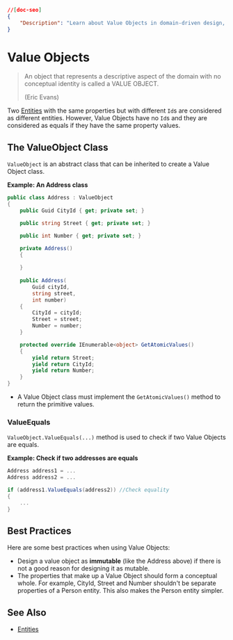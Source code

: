 ```json
//[doc-seo]
{
    "Description": "Learn about Value Objects in domain-driven design, how to implement them in your projects, and why they matter for clean architecture."
}
```

# Value Objects

> An object that represents a descriptive aspect of the domain with no conceptual identity is called a VALUE OBJECT.
>
> (Eric Evans)

Two [Entities](./entities.md) with the same properties but with different `Id`s are considered as different entities. However, Value Objects have no `Id`s and they are considered as equals if they have the same property values.

## The ValueObject Class

`ValueObject` is an abstract class that can be inherited to create a Value Object class.

**Example: An Address class**

````csharp
public class Address : ValueObject
{
    public Guid CityId { get; private set; }

    public string Street { get; private set; }

    public int Number { get; private set; }

    private Address()
    {
        
    }
    
    public Address(
        Guid cityId,
        string street,
        int number)
    {
        CityId = cityId;
        Street = street;
        Number = number;
    }

    protected override IEnumerable<object> GetAtomicValues()
    {
        yield return Street;
        yield return CityId;
        yield return Number;
    }
}
````

* A Value Object class must implement the `GetAtomicValues()` method to return the primitive values.

### ValueEquals

`ValueObject.ValueEquals(...)`  method is used to check if two Value Objects are equals.

**Example: Check if two addresses are equals**

````csharp
Address address1 = ...
Address address2 = ...

if (address1.ValueEquals(address2)) //Check equality
{
    ...
}
````

## Best Practices

Here are some best practices when using Value Objects:

- Design a value object as **immutable** (like the Address above) if there is not a good reason for designing it as mutable.
- The properties that make up a Value Object should form a conceptual whole. For example, CityId, Street and Number shouldn't be separate properties of a Person entity. This also makes the Person entity simpler.

## See Also

* [Entities](./entities.md)